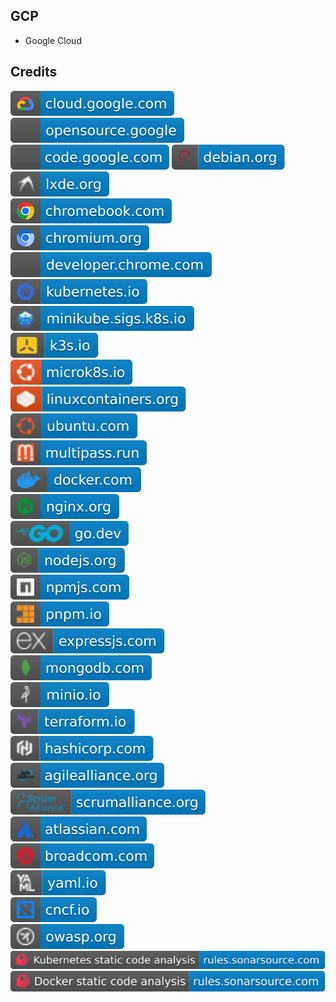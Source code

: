 GCP
---

- Google Cloud

Credits
-------
[![image](
Credits/cloud.google.com.svg)](https://cloud.google.com/)  
[![image](
Credits/opensource.google.svg)](https://opensource.google/)  
[![image](
Credits/code.google.com.svg)](https://code.google.com/) 
[![image](
Credits/debian.org.svg)](https://debian.org/)  
[![image](
Credits/lxde.org.svg)](https://lxde.org/)  
[![image](
Credits/chromebook.com.svg)](https://chromebook.com/)  
[![image](
Credits/chromium.org.svg)](https://chromium.org/)  
[![image](
Credits/developer.chrome.com.svg)](https://developer.chrome.com/)  
[![image](
Credits/kubernetes.io.svg)](https://kubernetes.io/)  
[![image](
Credits/minikube.sigs.k8s.io.svg)](https://minikube.sigs.k8s.io/)  
[![image](
Credits/k3s.io.svg)](https://k3s.io/)  
[![image](
Credits/microk8s.io.svg)](https://microk8s.io/)  
[![image](
Credits/linuxcontainers.org.svg)](https://linuxcontainers.org/)  
[![image](
Credits/ubuntu.com.svg)](https://ubuntu.com/)  
[![image](
Credits/multipass.run.svg)](https://multipass.run/)  
[![image](
Credits/docker.com.svg)](https://docker.com/)  
[![image](
Credits/nginx.org.svg)](https://nginx.org/)  
[![image](
Credits/go.dev.svg)](https://go.dev/)  
[![image](
Credits/nodejs.org.svg)](https://nodejs.org/)  
[![image](
Credits/npmjs.com.svg)](https://npmjs.com/)  
[![image](
Credits/pnpm.io.svg)](https://pnpm.io/)  
[![image](
Credits/expressjs.com.svg)](https://expressjs.com/)  
[![image](
Credits/mongodb.com.svg)](https://mongodb.com/)  
[![image](
Credits/minio.io.svg)](https://minio.io)  
[![image](
Credits/terraform.io.svg)](https://terraform.io/)  
[![image](
Credits/hashicorp.com.svg)](https://hashicorp.com/)  
[![image](
Credits/agilealliance.org.svg)](https://agilealliance.org/)  
[![image](
Credits/scrumalliance.org.svg)](https://scrumalliance.org/)  
[![image](
Credits/atlassian.com.svg)](https://atlassian.com/)  
[![image](
Credits/broadcom.com.svg)](https://broadcom.com/)  
[![image](
Credits/yaml.io.svg)](https://yaml.io/)  
[![image](
Credits/cncf.io.svg)](https://cncf.io/)  
[![image](
Credits/owasp.org.svg)](https://owasp.org/)<!--[![image](
Credits/app.diagrams.net.svg)](https://app.diagrams.net/)  
[![image](
Credits/drawio.com.svg)](https://drawio.com/)-->   
[![image](
Credits/Kubernetes-static-code-analysis-rules.sonarsource.com.svg)](https://rules.sonarsource.com/kubernetes/)  
[![image](
Credits/Docker-static-code-analysis-rules.sonarsource.com.svg)](https://rules.sonarsource.com/docker/)
